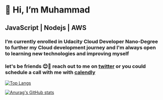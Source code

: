 #                 👋  Hi, **I’m Muhammad**
##                JavaScript | Nodejs | AWS
### I’m currently enrolled in Udacity Cloud Developer Nano-Degree to further my Cloud development journey and I'm always open to learning new technologies and improving myself
### let's be friends 😊🙂 reach out to me on [twitter](https://twitter.com/muhhharmmard) or you could schedule a call with me with [calendly](https://calendly.com/muhhharmmard)


[![Top Langs](https://github-readme-stats.vercel.app/api/top-langs/?username=muhhharmmard&layout=compact)](https://github.com/anuraghazra/github-readme-stats)


[![Anurag's GitHub stats](https://github-readme-stats.vercel.app/api?username=muhhharmmard&show_icons=true&theme=dark)](https://github.com/anuraghazra/github-readme-stats)
